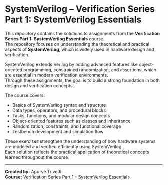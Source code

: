 # SystemVerilog – Verification Series Part 1: SystemVerilog Essentials

This repository contains the solutions to assignments from the **Verification Series Part 1: SystemVerilog Essentials** course.  
The repository focuses on understanding the theoretical and practical aspects of **SystemVerilog**, which is widely used in hardware design and verification.

SystemVerilog extends Verilog by adding advanced features like object-oriented programming, constrained randomization, and assertions, which are essential in modern verification environments.  
Through these assignments, the goal is to build a strong foundation in both design and verification concepts.

The course covers:
- Basics of SystemVerilog syntax and structure  
- Data types, operators, and procedural blocks  
- Tasks, functions, and modular design concepts  
- Object-oriented features such as classes and inheritance  
- Randomization, constraints, and functional coverage  
- Testbench development and simulation flow

These exercises strengthen the understanding of how hardware systems are modeled and verified efficiently using SystemVerilog.  
Each solution reflects the practical application of theoretical concepts learned throughout the course.

---

**Created by:** Apurve Trivedi  
**Course:** Verification Series Part 1 – SystemVerilog Essentials  

